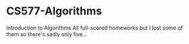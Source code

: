 # CS577-Algorithms
Introduction to Algorithms
All full-scored homeworks but I lost some of them so there's sadly only five...
